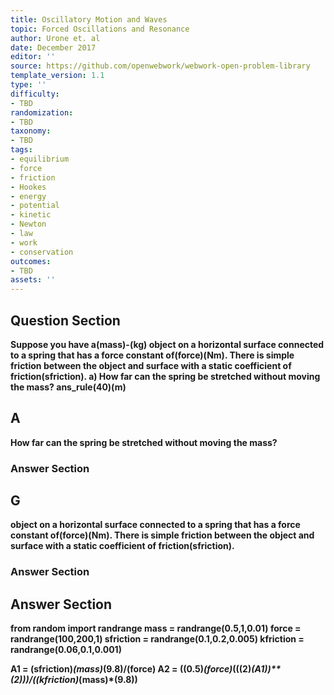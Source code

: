 ```yaml
---
title: Oscillatory Motion and Waves
topic: Forced Oscillations and Resonance
author: Urone et. al
date: December 2017
editor: ''
source: https://github.com/openwebwork/webwork-open-problem-library
template_version: 1.1
type: ''
difficulty:
- TBD
randomization:
- TBD
taxonomy:
- TBD
tags:
- equilibrium
- force
- friction
- Hookes
- energy
- potential
- kinetic
- Newton
- law
- work
- conservation
outcomes:
- TBD
assets: ''
---
```


## Question Section 

<b>
Suppose you have a(mass)-(kg) object on a horizontal surface connected to a spring that has a force constant of(force)(Nm). There is simple friction between the object and surface with a static coefficient of friction(sfriction).
a) How far can the spring be stretched without moving the mass?
ans_rule(40)(m)

## A
How far can the spring be stretched without moving the mass?
### Answer Section
## G
object on a horizontal surface connected to a spring that has a force constant of(force)(Nm). There is simple friction between the object and surface with a static coefficient of friction(sfriction).
### Answer Section


## Answer Section

from random import randrange
mass = randrange(0.5,1,0.01)
force = randrange(100,200,1)
sfriction = randrange(0.1,0.2,0.005)
kfriction = randrange(0.06,0.1,0.001)

A1 = (sfriction)*(mass)*(9.8)/(force)
A2 = ((0.5)*(force)*(((2)*(A1))**(2)))/((kfriction)*(mass)*(9.8))